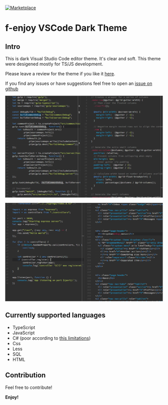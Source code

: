 [![Marketplace](https://vsmarketplacebadge.apphb.com/version/feafarot.fenjoy-theme.svg)](https://marketplace.visualstudio.com/items?itemName=feafarot.fenjoy-theme)

# f-enjoy VSCode Dark Theme
## Intro

This is dark Visual Studio Code editor theme. It's clear and soft. This theme were desigened mostly for TS/JS development.

Please leave a review for the theme if you like it [here](https://marketplace.visualstudio.com/items?itemName=feafarot.fenjoy-theme#review-details).

If you find any issues or have suggestions feel free to open an [issue on github](https://github.com/feafarot/fEnjoy-theme/issues)

![Screenshot](https://raw.githubusercontent.com/feafarot/fEnjoy-theme/master/Screenshot3.png)

![Screenshot](https://raw.githubusercontent.com/feafarot/fEnjoy-theme/master/Screenshot4.png)


## Currently supported languages

* TypeScript
* JavaScript
* C# (poor according to [this limitations](https://github.com/Microsoft/vscode/issues/585))
* Css
* Less
* SQL
* HTML

## Contribution

Feel free to contribute!


**Enjoy!**